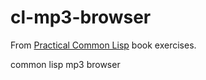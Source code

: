 # cl-mp3-browser

From [Practical Common Lisp](https://gigamonkeys.com/book/practical-parsing-binary-files.html) book exercises.

common lisp mp3 browser
